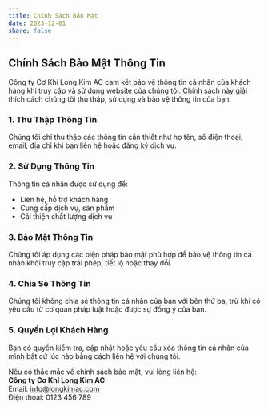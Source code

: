 ```yaml
---
title: Chính Sách Bảo Mật
date: 2023-12-01
share: false
---
```


## Chính Sách Bảo Mật Thông Tin

Công ty Cơ Khí Long Kim AC cam kết bảo vệ thông tin cá nhân của khách hàng khi truy cập và sử dụng website của chúng tôi. Chính sách này giải thích cách chúng tôi thu thập, sử dụng và bảo vệ thông tin của bạn.

### 1. Thu Thập Thông Tin

Chúng tôi chỉ thu thập các thông tin cần thiết như họ tên, số điện thoại, email, địa chỉ khi bạn liên hệ hoặc đăng ký dịch vụ.

### 2. Sử Dụng Thông Tin

Thông tin cá nhân được sử dụng để:
- Liên hệ, hỗ trợ khách hàng
- Cung cấp dịch vụ, sản phẩm
- Cải thiện chất lượng dịch vụ

### 3. Bảo Mật Thông Tin

Chúng tôi áp dụng các biện pháp bảo mật phù hợp để bảo vệ thông tin cá nhân khỏi truy cập trái phép, tiết lộ hoặc thay đổi.

### 4. Chia Sẻ Thông Tin

Chúng tôi không chia sẻ thông tin cá nhân của bạn với bên thứ ba, trừ khi có yêu cầu từ cơ quan pháp luật hoặc được sự đồng ý của bạn.

### 5. Quyền Lợi Khách Hàng

Bạn có quyền kiểm tra, cập nhật hoặc yêu cầu xóa thông tin cá nhân của mình bất cứ lúc nào bằng cách liên hệ với chúng tôi.

Nếu có thắc mắc về chính sách bảo mật, vui lòng liên hệ:  
**Công ty Cơ Khí Long Kim AC**  
Email: info@longkimac.com  
Điện thoại: 0123 456 789

